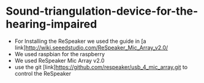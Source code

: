 # Sound-triangulation-device-for-the-hearing-impaired
- For Installing the ReSpeaker we used the guide in [a link]http://wiki.seeedstudio.com/ReSpeaker_Mic_Array_v2.0/
- We used raspbian for the raspberry
- We used ReSpeaker Mic Array v2.0
- use the git [link]https://github.com/respeaker/usb_4_mic_array.git to control the ReSpeaker
